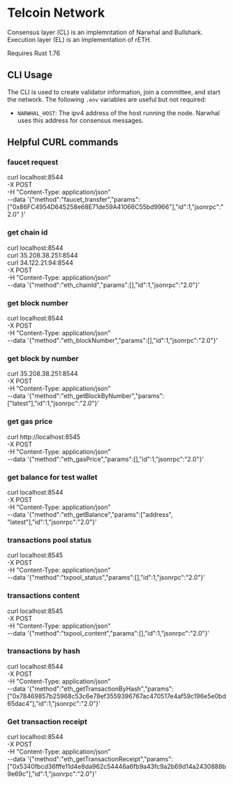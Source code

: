 # Telcoin Network
Consensus layer (CL) is an implemntation of Narwhal and Bullshark.
Execution layer (EL) is an implementation of rETH.

Requires Rust 1.76

## CLI Usage
The CLI is used to create validator information, join a committee, and start the network. The following `.env` variables are useful but not required:
- `NARWHAL_HOST`: The ipv4 address of the host running the node. Narwhal uses this address for consensus messages.

## Helpful CURL commands
### faucet request
curl localhost:8544 \
-X POST \
-H "Content-Type: application/json" \
--data '{"method":"faucet_transfer","params":["0x86FC4954D645258e68E71de59A41066C55bd9966"],"id":1,"jsonrpc":"2.0" }' 

### get chain id
curl localhost:8544 \
curl 35.208.38.251:8544 \
curl 34.122.21.94:8544 \
-X POST \
-H "Content-Type: application/json" \
--data '{"method":"eth_chainId","params":[],"id":1,"jsonrpc":"2.0"}'

### get block number
curl localhost:8544 \
-X POST \
-H "Content-Type: application/json" \
--data '{"method":"eth_blockNumber","params":[],"id":1,"jsonrpc":"2.0"}'
 
### get block by number
curl 35.208.38.251:8544 \
-X POST \
-H "Content-Type: application/json" \
--data '{"method":"eth_getBlockByNumber","params":["latest"],"id":1,"jsonrpc":"2.0"}'

### get gas price
curl http://localhost:8545 \
-X POST \
-H "Content-Type: application/json" \
--data '{"method":"eth_gasPrice","params":[],"id":1,"jsonrpc":"2.0"}'
 
### get balance for test wallet
curl localhost:8544 \
-X POST \
-H "Content-Type: application/json" \
--data '{"method":"eth_getBalance","params":["address", "latest"],"id":1,"jsonrpc":"2.0"}'

### transactions pool status
curl localhost:8545 \
-X POST \
-H "Content-Type: application/json" \
--data '{"method":"txpool_status","params":[],"id":1,"jsonrpc":"2.0"}'

### transactions content
curl localhost:8545 \
-X POST \
-H "Content-Type: application/json" \
--data '{"method":"txpool_content","params":[],"id":1,"jsonrpc":"2.0"}'  

### transactions by hash
curl localhost:8544 \
-X POST \
-H "Content-Type: application/json" \
--data '{"method":"eth_getTransactionByHash","params":["0x78469857b25968c53c6e78ef3559396767ac470517e4af59c196e5e0bd65dac4"],"id":1,"jsonrpc":"2.0"}'

### Get transaction receipt
curl localhost:8544 \
  -X POST \
  -H "Content-Type: application/json" \
  --data '{"method":"eth_getTransactionReceipt","params": ["0x5340fbcd36fffe11d4e8da962c54446a6fb9a43fc9a2b69d14a2430888b9e69c"],"id":1,"jsonrpc":"2.0"}'
